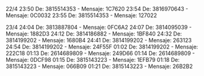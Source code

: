 
22/4
  23:50 De: 3815514353 - Mensaje: 1C7620
  23:54 De: 3816970643 - Mensaje: 0C0032
  23:55 De: 3815514353 - Mensaje: 127022

23/4
  24:04 De: 3813887804 - Mensaje: 0FC6A2
  24:07 De: 3814095039 - Mensaje: 1882D3
  24:12 De: 3814186882 - Mensaje: 1BF840
  24:32 De: 3814199202 - Mensaje: 1680B4
  24:41 De: 3814199202 - Mensaje: 263123
  24:54 De: 3814199202 - Mensaje: 24F55F
  01:02 De: 3814199202 - Mensaje: 222C18
  01:13 De: 2614689809 - Mensaje: 249D66
  01:14 De: 2614689809 - Mensaje: 0DCF98
  01:15 De: 3815143223 - Mensaje: 1EFB79
  01:18 De: 3815143223 - Mensaje: 066B09
  01:21 De: 3815143223 - Mensaje: 26B2B2